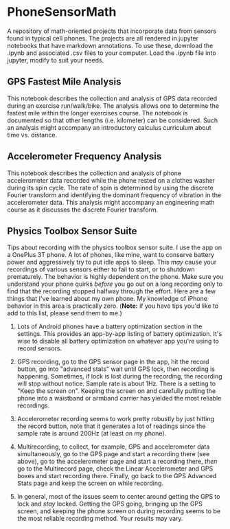 # PhoneSensorMath
A repository of math-oriented projects that incorporate data from sensors
found in typical cell phones. The projects are all rendered in jupyter
notebooks that have markdown annotations. To use these, download the .ipynb
and associated .csv files to your computer. Load the .ipynb file into
jupyter, modify to suit your needs.

## GPS Fastest Mile Analysis
This notebook describes the collection and analysis of GPS data recorded
during an exercise run/walk/bike. The analysis allows one to determine the
fastest mile within the longer exercises course. The notebook is documented
so that other lengths (i.e. kilometer) can be considered. Such an analysis
might accompany an introductory calculus curriculum about time vs.
distance.

## Accelerometer Frequency Analysis
This notebook describes the collection and analysis of phone accelerometer
data recorded while the phone rested on a clothes washer during its spin
cycle. The rate of spin is determined by using the discrete Fourier
transform and identifying the dominant frequency of vibration in the
accelerometer data. This analysis might accompany an engineering math
course as it discusses the discrete Fourier transform.

## Physics Toolbox Sensor Suite
Tips about recording with the physics toolbox sensor suite. I use the app on a OnePlus 3T phone. 
A lot of phones, like mine, want to conserve battery power and aggressively try to put idle apps to sleep. This _may_ cause your recordings of various sensors either to fail to start, or to shutdown prematurely. The behavior is highly dependent on the phone. Make sure you understand your phone quirks _before_ you go out on a long recording only to find that the recording stopped halfway through the effort. Here are a few things that I've learned about my own phone. My knowledge of iPhone behavior in this area is practically zero. (__Note:__ if you have tips you'd like to add to this list, please send them to me.)

1. Lots of Android phones have a battery optimization section in the settings. This provides an app-by-app listing of battery optimization. It's wise to disable all battery optimization on whatever app you're using to record sensors.

1. GPS recording, go to the GPS sensor page in the app, hit the record button, go into "advanced stats" wait until GPS lock, then recording is happening. Sometimes, if lock is lost during the recording, the recording will stop without notice. Sample rate is about 1Hz. There is a setting to "Keep the screen on". Keeping the screen on and carefully putting the phone into a waistband or armband carrier has yielded the most reliable recordings.

1. Accelerometer recording seems to work pretty robustly by just hitting the record button, note that it generates a lot of readings since the sample rate is around 200Hz (at least on my phone).

1. Multirecording, to collect, for example, GPS and accelerometer data simultaneously, go to the GPS page and start a recording there (see above), go to the accelerometer page and start a recording there, _then_ go to the Multirecord page, check the Linear Accelerometer and GPS boxes and start recording there. Finally, go back to the GPS Advanced Stats page and keep the screen on while recording.

1. In general, most of the issues seem to center around getting the GPS to lock and _stay_ locked. Getting the GPS going, bringing up the GPS screen, and keeping the phone screen on during recording seems to be the most reliable recording method. Your results may vary.
